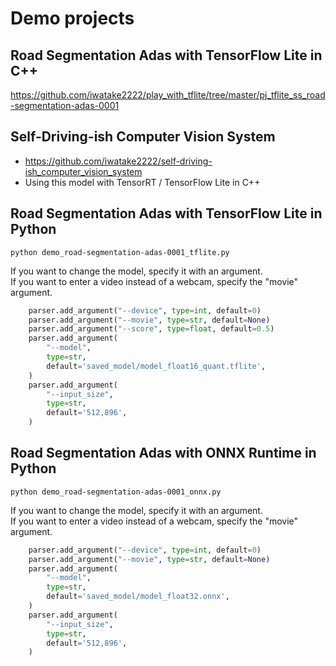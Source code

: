 # Demo projects

## Road Segmentation Adas with TensorFlow Lite in C++
https://github.com/iwatake2222/play_with_tflite/tree/master/pj_tflite_ss_road-segmentation-adas-0001

## Self-Driving-ish Computer Vision System
- https://github.com/iwatake2222/self-driving-ish_computer_vision_system
- Using this model with TensorRT / TensorFlow Lite in C++

## Road Segmentation Adas with TensorFlow Lite in Python
```
python demo_road-segmentation-adas-0001_tflite.py
```

If you want to change the model, specify it with an argument.<br>
If you want to enter a video instead of a webcam, specify the "movie" argument.
```python
    parser.add_argument("--device", type=int, default=0)
    parser.add_argument("--movie", type=str, default=None)
    parser.add_argument("--score", type=float, default=0.5)
    parser.add_argument(
        "--model",
        type=str,
        default='saved_model/model_float16_quant.tflite',
    )
    parser.add_argument(
        "--input_size",
        type=str,
        default='512,896',
    )
```

## Road Segmentation Adas with ONNX Runtime in Python
```
python demo_road-segmentation-adas-0001_onnx.py
```

If you want to change the model, specify it with an argument.<br>
If you want to enter a video instead of a webcam, specify the "movie" argument.
```python
    parser.add_argument("--device", type=int, default=0)
    parser.add_argument("--movie", type=str, default=None)
    parser.add_argument(
        "--model",
        type=str,
        default='saved_model/model_float32.onnx',
    )
    parser.add_argument(
        "--input_size",
        type=str,
        default='512,896',
    )
```
